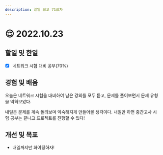 ```yaml
---
description: 일일 회고 71회차
---
```


# 😌 2022.10.23

## 할일 및 한일&#x20;

* [x] 네트워크 시험 대비 공부(70%)&#x20;

## 경험 및 배움&#x20;

오늘은 네트워크 시험을 대비하여 남은 강의를 모두 듣고, 문제를 풀어보면서 문제 유형을 익혀보았다.

내일은 문제를 계속 돌려보며 익숙해지게 만들어볼 생각이다. 내일만 하면 중간고사 시험 공부는 끝나고 프로젝트를 진행할 수 있다!&#x20;

## 개선 및 목표&#x20;

* 내일까지만 화이팅하자!&#x20;
